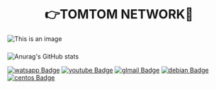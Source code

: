 <h1 align="center"> 👉TOMTOM NETWORK👋 </h1>



![This is an image](https://www.out4mind.com/wp-content/uploads/2015/03/19996-tux-against-windows-logo-1280x800-computer-wallpaper.jpg)


###
![Anurag's GitHub stats](https://github-readme-stats.vercel.app/api?username=tomtomnetwork&show_icons=true&theme=radical)


[![watsapp Badge](https://img.shields.io/badge/WhatsApp-25D366?style=for-the-badge&logo=whatsapp&logoColor=white&link=https://www.youtube.com/user/TreinaWeb)](https://api.whatsapp.com/send/?phone=5594992601696&text&type=phone_number&app_absent=0)
[![youtube Badge](https://img.shields.io/badge/YouTube-FF0000?style=for-the-badge&logo=youtube&logoColor=white&link=https://www.youtube.com)](https://www.youtube.com/user/TreinaWeb)
[![glmail Badge](https://img.shields.io/badge/Gmail-D14836?style=for-the-badge&logo=gmail&logoColor=white&link=https://gmail.com)](https://gmail.com)
[![debian Badge](https://img.shields.io/badge/Debian-A81D33?style=for-the-badge&logo=debian&logoColor=white&link=https://gmail.com)](https://debian.org)
[![centos Badge](https://img.shields.io/badge/Cent%20OS-262577?style=for-the-badge&logo=CentOS&logoColor=white&link=https://gmail.com)](https://centos.org)
